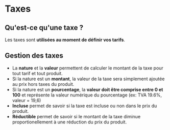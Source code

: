 # Taxes 

## Qu'est-ce qu'une taxe ? 

Les taxes sont **utilisées au moment de définir vos tarifs**.

## Gestion des taxes 

* La **nature** et la **valeur** permettent de calculer le montant de la taxe pour tout tarif et tout produit.
* Si la nature est un **montant**, la valeur de la taxe sera simplement ajoutée au prix hors taxes du produit.
* Si la nature est un **pourcentage**, la **valeur doit être comprise entre 0 et 100** et représente la valeur numérique du pourcentage (ex: TVA 19.6%, valeur = 19,6)
* **Incluse** permet de savoir si la taxe est incluse ou non dans le prix du produit.
* **Réductible** permet de savoir si le montant de la taxe diminue proportionellement à une réduction du prix du produit.

